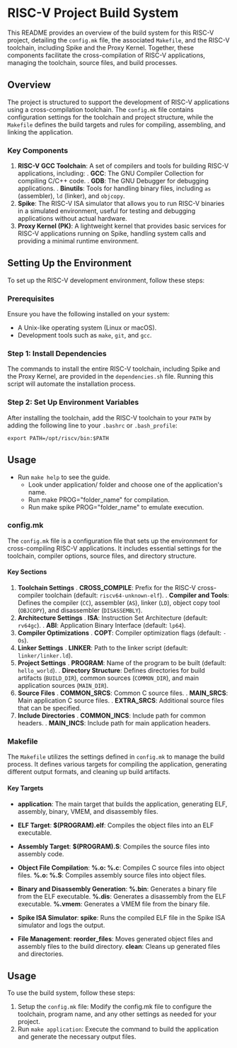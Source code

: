 # RISC-V Project Build System

This README provides an overview of the build system for this RISC-V project, detailing the `config.mk` file, the associated `Makefile`, and the RISC-V toolchain, including Spike and the Proxy Kernel. Together, these components facilitate the cross-compilation of RISC-V applications, managing the toolchain, source files, and build processes.

## Overview

The project is structured to support the development of RISC-V applications using a cross-compilation toolchain. The `config.mk` file contains configuration settings for the toolchain and project structure, while the `Makefile` defines the build targets and rules for compiling, assembling, and linking the application.

### Key Components

1. **RISC-V GCC Toolchain**: A set of compilers and tools for building RISC-V applications, including:
   . **GCC**: The GNU Compiler Collection for compiling C/C++ code.
   . **GDB**: The GNU Debugger for debugging applications.
   . **Binutils**: Tools for handling binary files, including `as` (assembler), `ld` (linker), and `objcopy`.
2. **Spike**: The RISC-V ISA simulator that allows you to run RISC-V binaries in a simulated environment, useful for testing and debugging applications without actual hardware.
3. **Proxy Kernel (PK)**: A lightweight kernel that provides basic services for RISC-V applications running on Spike, handling system calls and providing a minimal runtime environment.

## Setting Up the Environment

To set up the RISC-V development environment, follow these steps:

### Prerequisites

Ensure you have the following installed on your system:

- A Unix-like operating system (Linux or macOS).
- Development tools such as `make`, `git`, and `gcc`.

### Step 1: Install Dependencies

The commands to install the entire RISC-V toolchain, including Spike and the Proxy Kernel, are provided in the `dependencies.sh` file. Running this script will automate the installation process.

### Step 2: Set Up Environment Variables

After installing the toolchain, add the RISC-V toolchain to your `PATH` by adding the following line to your `.bashrc` or `.bash_profile`:

`export PATH=/opt/riscv/bin:$PATH`

## Usage

- Run `make help` to see the guide.
    - Look under application/ folder and choose one of the application's name.
    - Run make PROG="folder\_name" for compilation.
    - Run make spike PROG="folder\_name" to emulate execution.

### config.mk

The `config.mk` file is a configuration file that sets up the environment for cross-compiling RISC-V applications. It includes essential settings for the toolchain, compiler options, source files, and directory structure.

#### Key Sections

1. **Toolchain Settings**
  . **CROSS_COMPILE**: Prefix for the RISC-V cross-compiler toolchain (default: `riscv64-unknown-elf`).
  . **Compiler and Tools**: Defines the compiler (`CC`), assembler (`AS`), linker (`LD`), object copy tool (`OBJCOPY`), and disassembler (`DISASSEMBLY`).
2. **Architecture Settings**
  . **ISA**: Instruction Set Architecture (default: `rv64gc`).
  . **ABI**: Application Binary Interface (default: `lp64`).
3. **Compiler Optimizations**
  . **COPT**: Compiler optimization flags (default: `-Os`).
4. **Linker Settings**
  . **LINKER**: Path to the linker script (default: `linker/linker.ld`).
5. **Project Settings**
  . **PROGRAM**: Name of the program to be built (default: `hello_world`).
  . **Directory Structure**: Defines directories for build artifacts (`BUILD_DIR`), common sources (`COMMON_DIR`), and main application sources (`MAIN_DIR`).
6. **Source Files**
  . **COMMON_SRCS**: Common C source files.
  . **MAIN_SRCS**: Main application C source files.
  . **EXTRA_SRCS**: Additional source files that can be specified.
7. **Include Directories**
  . **COMMON_INCS**: Include path for common headers.
  . **MAIN_INCS**: Include path for main application headers.
### Makefile

The `Makefile` utilizes the settings defined in `config.mk` to manage the build process. It defines various targets for compiling the application, generating different output formats, and cleaning up build artifacts.

#### Key Targets

- **application**: The main target that builds the application, generating ELF, assembly, binary, VMEM, and disassembly files.

- **ELF Target**: 
   **$(PROGRAM).elf**: Compiles the object files into an ELF executable.

- **Assembly Target**: 
   **$(PROGRAM).S**: Compiles the source files into assembly code.

- **Object File Compilation**: 
   **%.o: %.c**: Compiles C source files into object files.
   **%.o: %.S**: Compiles assembly source files into object files.

- **Binary and Disassembly Generation**: 
   **%.bin**: Generates a binary file from the ELF executable.
   **%.dis**: Generates a disassembly from the ELF executable.
   **%.vmem**: Generates a VMEM file from the binary file.

- **Spike ISA Simulator**: 
   **spike**: Runs the compiled ELF file in the Spike ISA simulator and logs the output.

- **File Management**: 
   **reorder_files**: Moves generated object files and assembly files to the build directory.
   **clean**: Cleans up generated files and directories.

## Usage

To use the build system, follow these steps:

1. Setup the `config.mk` file: Modify the config.mk file to configure the toolchain, program name, and any other settings as needed for your project.
2. Run `make application`: Execute the command to build the application and generate the necessary output files.
